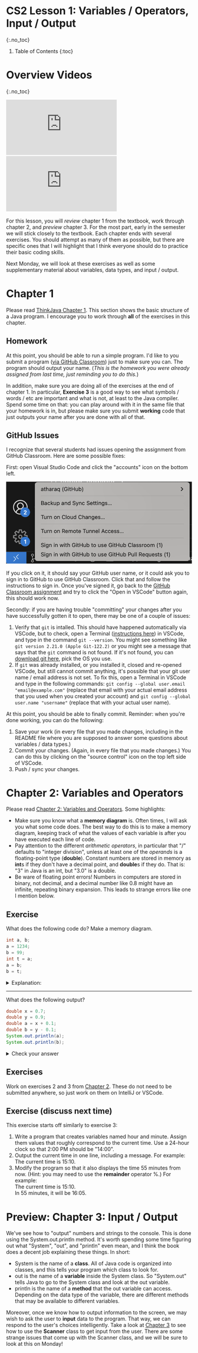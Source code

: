 # CS2 Lesson 1: Variables / Operators, Input / Output
{:.no_toc}

1. Table of Contents
{:toc}

# Overview Videos
{:.no_toc}

<div class="youtube-container">
<iframe src="https://www.youtube.com/embed/g3Jx1kIo-H0" frameborder="0" allow="accelerometer; autoplay; clipboard-write; encrypted-media; gyroscope; picture-in-picture"></iframe>
</div>

<div class="youtube-container">
<iframe src="https://www.youtube.com/embed/wCugzvxeDK4" frameborder="0" allow="accelerometer; autoplay; clipboard-write; encrypted-media; gyroscope; picture-in-picture"></iframe>
</div>

For this lesson, you will *review* chapter 1 from the textbook, work through chapter 2, and *preview* chapter 3. For the most part, early in the semester we will stick closely to the textbook. Each chapter ends with several exercises. You should attempt as many of them as possible, but there are specific ones that I will highlight that I think everyone should do to practice their basic coding skills.

Next Monday, we will look at these exercises as well as some supplementary material about variables, data types, and input / output.

# Chapter 1

Please read [ThinkJava Chapter 1](https://books.trinket.io/thinkjava2/chapter1.html). This section shows the basic structure of a Java program. I encourage you to work through **all** of the exercises in this chapter.

## Homework

At this point, you should be able to run a simple program. I'd like to you submit a program ([via GitHub Classroom](https://classroom.github.com/a/P6j-i4Xt)) just to make sure you can. The program should output your name. (*This is the homework you were already assigned from last time, just reminding you to do this.*)

In addition, make sure you are doing all of the exercises at the end of chapter 1. In particular, **Exercise 3** is a good way to see what symbols / words / etc are important and what is not, at least to the Java compiler. Spend some time on that: you can play around with it in the same file that your homework is in, but please make sure you submit **working** code that just outputs your name after you are done with all of that.

## GitHub Issues

I recognize that several students had issues opening the assignment from GitHub Classroom. Here are some possible fixes:

First: open Visual Studio Code and click the "accounts" icon on the bottom left.

<img src="accounts.png" alt="Accounts icon" />

If you click on it, it should say your GitHub user name, or it could ask you to sign in to GitHub to use GitHub Classroom. Click that and follow the instructions to sign in. Once you've signed it, go back to the [GitHub Classroom assignment](https://classroom.github.com/a/P6j-i4Xt) and try to click the "Open in VSCode" button again, this should work now.

Secondly: if you are having trouble "committing" your changes after you have successfully gotten it to open, there may be one of a couple of issues:

1. Verify that `git` is intalled. This should have happened automatically via VSCode, but to check, open a Terminal ([instructions here](https://code.visualstudio.com/docs/terminal/basics)) in VSCode, and type in the command `git --version`. You might see something like `git version 2.21.0 (Apple Git-122.2)` or you might see a message that says that the `git` command is not found. If it's not found, you can [download git here](https://git-scm.com/downloads), pick the OS you use.
2. If `git` was already installed, or you installed it, closed and re-opened VSCode, but still cannot commit anything, it's possible that your git user name / email address is not set. To fix this, open a Terminal in VSCode and type in the following commands: `git config --global user.email "email@example.com"` (replace that email with your actual email address that you used when you created your account) and `git config --global user.name "username"` (replace that with your actual user name).

At this point, you should be able to finally commit. Reminder: when you're done working, you can do the following:

1. Save your work (in every file that you made changes, including in the README file where you are supposed to answer some questions about variables / data types.)
2. Commit your changes. (Again, in every file that you made changes.) You can do this by clicking on the "source control" icon on the top left side of VSCode.
3. Push / sync your changes.

# Chapter 2: Variables and Operators

Please read [Chapter 2: Variables and Operators](https://books.trinket.io/thinkjava2/chapter2.html). Some highlights:

* Make sure you know what a **memory diagram** is. Often times, I will ask you what some code does. The best way to do this is to make a memory diagram, keeping track of what the values of each variable is after you have executed each line of code.
* Pay attention to the different *arithmetic operators*, in particular that "/" defaults to "integer division", unless at least one of the *operands* is a floating-point type (**double**). Constant numbers are stored in memory as **int**s if they don't have a decimal point, and **double**s if they do. That is: "3" in Java is an int, but "3.0" is a double.
* Be ware of floating point errors! Numbers in computers are stored in binary, not decimal, and a decimal number like 0.8 might have an infinite, repeating binary expansion. This leads to strange errors like one I mention below.

## Exercise

What does the following code do? Make a memory diagram.

```java
int a, b;
a = 1234;
b = 99;
int t = a;
a = b;
b = t;
```

<details>
  <summary>Explanation:</summary>
  <p>This code <strong>swaps</strong> the values of the variables a and b.</p>
  <p>The first line declares the two variables. The next two lines are used to initialize the values of a and b to 1234 and 99, respectively.</p>
  <p>The last three lines swap a and b. This is done by creating a third variable named t, setting it to a. That means t is 1234. Then the value of a is changed to 99. Then the value of b is changed to 1234.</p>
</details>

---

What does the following output?

```java
double x = 0.7;
double y = 0.9;
double a = x + 0.1;
double b = y - 0.1;
System.out.println(a);
System.out.println(b);
```

<details>
<summary>Check your answer</summary>
<p>I suggest you try this out on your own machine.</p>
<p>When I try this out myself, I get the following:
<pre>
0.7999999999999999
0.8
</pre>
</p>
<p>This is because the decimal number 0.1 takes infinitely many bits to represent it in binary. So in the computer, we just get a "really good estimate" of the number.</p>
</details>

## Exercises

Work on exercises 2 and 3 from [Chapter 2](https://books.trinket.io/thinkjava2/chapter2.html#sec32). These do not need to be submitted anywhere, so just work on them on IntelliJ or VSCode.

## Exercise (discuss next time)

This exercise starts off similarly to exercise 3:

1. Write a program that creates variables named hour and minute. Assign them values that roughly correspond to the current time. Use a 24-hour clock so that 2:00 PM should be "14:00".
2. Output the current time in one line,  including a message. For example:  
    The current time is 15:10.
3. Modify the program so that it also displays the time 55 minutes from now. (Hint: you may need to use the **remainder** operator %.)  For example:  
    The current time is 15:10.  
    In 55 minutes, it will be 16:05.

# Preview: Chapter 3: Input / Output

We've see how to "output" numbers and strings to the console. This is done using the System.out.println method. It's worth spending some time figuring out what "System", "out", and "println" even mean, and I think the book does a decent job explaining these things. In short:

* System is the name of a **class**. All of Java code is organized into classes, and this tells your program which class to look for.
* out is the name of a **variable** inside the System class. So "System.out" tells Java to go to the System class and look at the out variable.
* println is the name of a **method** that the out variable can access. Depending on the data type of the variable, there are different methods that may be available to different variables.

Moreover, once we know how to output information to the screen, we may wish to ask the user to **input** data to the program. That way, we can respond to the user's choices intelligently. Take a look at [Chapter 3](https://books.trinket.io/thinkjava2/chapter3.html) to see how to use the **Scanner** class to get input from the user. There are some strange issues that come up with the Scanner class, and we will be sure to look at this on Monday!
